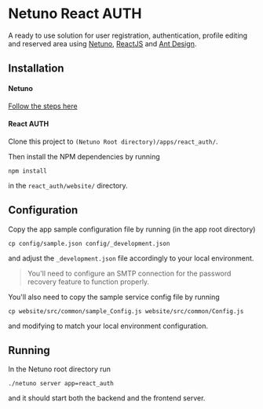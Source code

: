 # Netuno React AUTH

A ready to use solution for user registration, authentication, profile editing and reserved area using [Netuno](https://www.netuno.org/), [ReactJS](https://reactjs.org/) and [Ant Design](https://ant.design/).

## Installation

#### Netuno

[Follow the steps here](https://doc.netuno.org/docs/en/installation/)

#### React AUTH

Clone this project to `(Netuno Root directory)/apps/react_auth/`.

Then install the NPM dependencies by running 

`npm install` 

in the `react_auth/website/` directory.

## Configuration

Copy the app sample configuration file by running (in the app root directory) 

`cp config/sample.json config/_development.json` 

and adjust the `_development.json` file accordingly to your local environment.

> You'll need to configure an SMTP connection for the password recovery feature to function properly.

You'll also need to copy the sample service config file by running 

`cp website/src/common/sample_Config.js website/src/common/Config.js` 

and modifying to match your local environment configuration.

## Running

In the Netuno root directory run

`./netuno server app=react_auth`

and it should start both the backend and the frontend server.